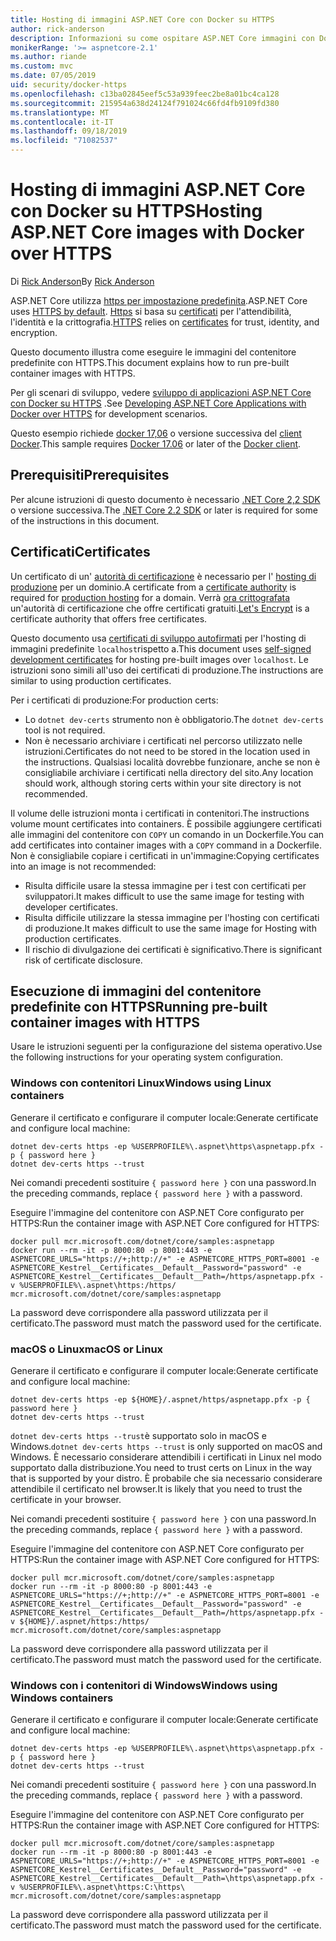 ```yaml
---
title: Hosting di immagini ASP.NET Core con Docker su HTTPS
author: rick-anderson
description: Informazioni su come ospitare ASP.NET Core immagini con Docker su HTTPS
monikerRange: '>= aspnetcore-2.1'
ms.author: riande
ms.custom: mvc
ms.date: 07/05/2019
uid: security/docker-https
ms.openlocfilehash: c13ba02845eef5c53a939feec2be8a01bc4ca128
ms.sourcegitcommit: 215954a638d24124f791024c66fd4fb9109fd380
ms.translationtype: MT
ms.contentlocale: it-IT
ms.lasthandoff: 09/18/2019
ms.locfileid: "71082537"
---
```

# <a name="hosting-aspnet-core-images-with-docker-over-https"></a><span data-ttu-id="14961-103">Hosting di immagini ASP.NET Core con Docker su HTTPS</span><span class="sxs-lookup"><span data-stu-id="14961-103">Hosting ASP.NET Core images with Docker over HTTPS</span></span>

<span data-ttu-id="14961-104">Di [Rick Anderson](https://twitter.com/RickAndMSFT)</span><span class="sxs-lookup"><span data-stu-id="14961-104">By [Rick Anderson](https://twitter.com/RickAndMSFT)</span></span>

<span data-ttu-id="14961-105">ASP.NET Core utilizza [https per impostazione predefinita](/aspnet/core/security/enforcing-ssl).</span><span class="sxs-lookup"><span data-stu-id="14961-105">ASP.NET Core uses [HTTPS by default](/aspnet/core/security/enforcing-ssl).</span></span> <span data-ttu-id="14961-106">[Https](https://en.wikipedia.org/wiki/HTTPS) si basa su [certificati](https://en.wikipedia.org/wiki/Public_key_certificate) per l'attendibilità, l'identità e la crittografia.</span><span class="sxs-lookup"><span data-stu-id="14961-106">[HTTPS](https://en.wikipedia.org/wiki/HTTPS) relies on [certificates](https://en.wikipedia.org/wiki/Public_key_certificate) for trust, identity, and encryption.</span></span>

<span data-ttu-id="14961-107">Questo documento illustra come eseguire le immagini del contenitore predefinite con HTTPS.</span><span class="sxs-lookup"><span data-stu-id="14961-107">This document explains how to run pre-built container images with HTTPS.</span></span>

<span data-ttu-id="14961-108">Per gli scenari di sviluppo, vedere [sviluppo di applicazioni ASP.NET Core con Docker su HTTPS](https://github.com/dotnet/dotnet-docker/blob/master/samples/aspnetapp/aspnetcore-docker-https-development.md) .</span><span class="sxs-lookup"><span data-stu-id="14961-108">See [Developing ASP.NET Core Applications with Docker over HTTPS](https://github.com/dotnet/dotnet-docker/blob/master/samples/aspnetapp/aspnetcore-docker-https-development.md) for development scenarios.</span></span>

<span data-ttu-id="14961-109">Questo esempio richiede [docker 17,06](https://docs.docker.com/release-notes/docker-ce) o versione successiva del [client Docker](https://www.docker.com/products/docker).</span><span class="sxs-lookup"><span data-stu-id="14961-109">This sample requires [Docker 17.06](https://docs.docker.com/release-notes/docker-ce) or later of the [Docker client](https://www.docker.com/products/docker).</span></span>

## <a name="prerequisites"></a><span data-ttu-id="14961-110">Prerequisiti</span><span class="sxs-lookup"><span data-stu-id="14961-110">Prerequisites</span></span>

<span data-ttu-id="14961-111">Per alcune istruzioni di questo documento è necessario [.NET Core 2,2 SDK](https://www.microsoft.com/net/download) o versione successiva.</span><span class="sxs-lookup"><span data-stu-id="14961-111">The [.NET Core 2.2 SDK](https://www.microsoft.com/net/download) or later is required for some of the instructions in this document.</span></span>

## <a name="certificates"></a><span data-ttu-id="14961-112">Certificati</span><span class="sxs-lookup"><span data-stu-id="14961-112">Certificates</span></span>

<span data-ttu-id="14961-113">Un certificato di un' [autorità di certificazione](https://en.wikipedia.org/wiki/Certificate_authority) è necessario per l' [hosting di produzione](https://blogs.msdn.microsoft.com/webdev/2017/11/29/configuring-https-in-asp-net-core-across-different-platforms/) per un dominio.</span><span class="sxs-lookup"><span data-stu-id="14961-113">A certificate from a [certificate authority](https://en.wikipedia.org/wiki/Certificate_authority) is required for [production hosting](https://blogs.msdn.microsoft.com/webdev/2017/11/29/configuring-https-in-asp-net-core-across-different-platforms/) for a domain.</span></span>  <span data-ttu-id="14961-114">Verrà [ora crittografata](https://letsencrypt.org/) un'autorità di certificazione che offre certificati gratuiti.</span><span class="sxs-lookup"><span data-stu-id="14961-114">[Let's Encrypt](https://letsencrypt.org/) is a certificate authority that offers free certificates.</span></span>

<span data-ttu-id="14961-115">Questo documento usa [certificati di sviluppo autofirmati](https://en.wikipedia.org/wiki/Self-signed_certificate) per l'hosting di immagini predefinite `localhost`rispetto a.</span><span class="sxs-lookup"><span data-stu-id="14961-115">This document uses [self-signed development certificates](https://en.wikipedia.org/wiki/Self-signed_certificate) for hosting pre-built images over `localhost`.</span></span> <span data-ttu-id="14961-116">Le istruzioni sono simili all'uso dei certificati di produzione.</span><span class="sxs-lookup"><span data-stu-id="14961-116">The instructions are similar to using production certificates.</span></span>

<span data-ttu-id="14961-117">Per i certificati di produzione:</span><span class="sxs-lookup"><span data-stu-id="14961-117">For production certs:</span></span>

* <span data-ttu-id="14961-118">Lo `dotnet dev-certs` strumento non è obbligatorio.</span><span class="sxs-lookup"><span data-stu-id="14961-118">The `dotnet dev-certs` tool is not required.</span></span>
* <span data-ttu-id="14961-119">Non è necessario archiviare i certificati nel percorso utilizzato nelle istruzioni.</span><span class="sxs-lookup"><span data-stu-id="14961-119">Certificates do not need to be stored in the location used in the instructions.</span></span> <span data-ttu-id="14961-120">Qualsiasi località dovrebbe funzionare, anche se non è consigliabile archiviare i certificati nella directory del sito.</span><span class="sxs-lookup"><span data-stu-id="14961-120">Any location should work, although storing certs within your site directory is not recommended.</span></span>

<span data-ttu-id="14961-121">Il volume delle istruzioni monta i certificati in contenitori.</span><span class="sxs-lookup"><span data-stu-id="14961-121">The instructions volume mount certificates into containers.</span></span> <span data-ttu-id="14961-122">È possibile aggiungere certificati alle immagini del contenitore con `COPY` un comando in un Dockerfile.</span><span class="sxs-lookup"><span data-stu-id="14961-122">You can add certificates into container images with a `COPY` command in a Dockerfile.</span></span> <span data-ttu-id="14961-123">Non è consigliabile copiare i certificati in un'immagine:</span><span class="sxs-lookup"><span data-stu-id="14961-123">Copying certificates into an image is not recommended:</span></span>

* <span data-ttu-id="14961-124">Risulta difficile usare la stessa immagine per i test con certificati per sviluppatori.</span><span class="sxs-lookup"><span data-stu-id="14961-124">It makes difficult to use the same image for testing with developer certificates.</span></span>
* <span data-ttu-id="14961-125">Risulta difficile utilizzare la stessa immagine per l'hosting con certificati di produzione.</span><span class="sxs-lookup"><span data-stu-id="14961-125">It makes difficult to use the same image for Hosting with production certificates.</span></span>
* <span data-ttu-id="14961-126">Il rischio di divulgazione dei certificati è significativo.</span><span class="sxs-lookup"><span data-stu-id="14961-126">There is significant risk of certificate disclosure.</span></span>

## <a name="running-pre-built-container-images-with-https"></a><span data-ttu-id="14961-127">Esecuzione di immagini del contenitore predefinite con HTTPS</span><span class="sxs-lookup"><span data-stu-id="14961-127">Running pre-built container images with HTTPS</span></span>

<span data-ttu-id="14961-128">Usare le istruzioni seguenti per la configurazione del sistema operativo.</span><span class="sxs-lookup"><span data-stu-id="14961-128">Use the following instructions for your operating system configuration.</span></span>

### <a name="windows-using-linux-containers"></a><span data-ttu-id="14961-129">Windows con contenitori Linux</span><span class="sxs-lookup"><span data-stu-id="14961-129">Windows using Linux containers</span></span>

<span data-ttu-id="14961-130">Generare il certificato e configurare il computer locale:</span><span class="sxs-lookup"><span data-stu-id="14961-130">Generate certificate and configure local machine:</span></span>

```dotnetcli
dotnet dev-certs https -ep %USERPROFILE%\.aspnet\https\aspnetapp.pfx -p { password here }
dotnet dev-certs https --trust
```

<span data-ttu-id="14961-131">Nei comandi precedenti sostituire `{ password here }` con una password.</span><span class="sxs-lookup"><span data-stu-id="14961-131">In the preceding commands, replace `{ password here }` with a password.</span></span>

<span data-ttu-id="14961-132">Eseguire l'immagine del contenitore con ASP.NET Core configurato per HTTPS:</span><span class="sxs-lookup"><span data-stu-id="14961-132">Run the container image with ASP.NET Core configured for HTTPS:</span></span>

```console
docker pull mcr.microsoft.com/dotnet/core/samples:aspnetapp
docker run --rm -it -p 8000:80 -p 8001:443 -e ASPNETCORE_URLS="https://+;http://+" -e ASPNETCORE_HTTPS_PORT=8001 -e ASPNETCORE_Kestrel__Certificates__Default__Password="password" -e ASPNETCORE_Kestrel__Certificates__Default__Path=/https/aspnetapp.pfx -v %USERPROFILE%\.aspnet\https:/https/ mcr.microsoft.com/dotnet/core/samples:aspnetapp
```

<span data-ttu-id="14961-133">La password deve corrispondere alla password utilizzata per il certificato.</span><span class="sxs-lookup"><span data-stu-id="14961-133">The password must match the password used for the certificate.</span></span>

### <a name="macos-or-linux"></a><span data-ttu-id="14961-134">macOS o Linux</span><span class="sxs-lookup"><span data-stu-id="14961-134">macOS or Linux</span></span>

<span data-ttu-id="14961-135">Generare il certificato e configurare il computer locale:</span><span class="sxs-lookup"><span data-stu-id="14961-135">Generate certificate and configure local machine:</span></span>

```dotnetcli
dotnet dev-certs https -ep ${HOME}/.aspnet/https/aspnetapp.pfx -p { password here }
dotnet dev-certs https --trust
```

<span data-ttu-id="14961-136">`dotnet dev-certs https --trust`è supportato solo in macOS e Windows.</span><span class="sxs-lookup"><span data-stu-id="14961-136">`dotnet dev-certs https --trust` is only supported on macOS and Windows.</span></span> <span data-ttu-id="14961-137">È necessario considerare attendibili i certificati in Linux nel modo supportato dalla distribuzione.</span><span class="sxs-lookup"><span data-stu-id="14961-137">You need to trust certs on Linux in the way that is supported by your distro.</span></span> <span data-ttu-id="14961-138">È probabile che sia necessario considerare attendibile il certificato nel browser.</span><span class="sxs-lookup"><span data-stu-id="14961-138">It is likely that you need to trust the certificate in your browser.</span></span>

<span data-ttu-id="14961-139">Nei comandi precedenti sostituire `{ password here }` con una password.</span><span class="sxs-lookup"><span data-stu-id="14961-139">In the preceding commands, replace `{ password here }` with a password.</span></span>

<span data-ttu-id="14961-140">Eseguire l'immagine del contenitore con ASP.NET Core configurato per HTTPS:</span><span class="sxs-lookup"><span data-stu-id="14961-140">Run the container image with ASP.NET Core configured for HTTPS:</span></span>

```console
docker pull mcr.microsoft.com/dotnet/core/samples:aspnetapp
docker run --rm -it -p 8000:80 -p 8001:443 -e ASPNETCORE_URLS="https://+;http://+" -e ASPNETCORE_HTTPS_PORT=8001 -e ASPNETCORE_Kestrel__Certificates__Default__Password="password" -e ASPNETCORE_Kestrel__Certificates__Default__Path=/https/aspnetapp.pfx -v ${HOME}/.aspnet/https:/https/ mcr.microsoft.com/dotnet/core/samples:aspnetapp
```

<span data-ttu-id="14961-141">La password deve corrispondere alla password utilizzata per il certificato.</span><span class="sxs-lookup"><span data-stu-id="14961-141">The password must match the password used for the certificate.</span></span>

### <a name="windows-using-windows-containers"></a><span data-ttu-id="14961-142">Windows con i contenitori di Windows</span><span class="sxs-lookup"><span data-stu-id="14961-142">Windows using Windows containers</span></span>

<span data-ttu-id="14961-143">Generare il certificato e configurare il computer locale:</span><span class="sxs-lookup"><span data-stu-id="14961-143">Generate certificate and configure local machine:</span></span>

```dotnetcli
dotnet dev-certs https -ep %USERPROFILE%\.aspnet\https\aspnetapp.pfx -p { password here }
dotnet dev-certs https --trust
```

<span data-ttu-id="14961-144">Nei comandi precedenti sostituire `{ password here }` con una password.</span><span class="sxs-lookup"><span data-stu-id="14961-144">In the preceding commands, replace `{ password here }` with a password.</span></span>

<span data-ttu-id="14961-145">Eseguire l'immagine del contenitore con ASP.NET Core configurato per HTTPS:</span><span class="sxs-lookup"><span data-stu-id="14961-145">Run the container image with ASP.NET Core configured for HTTPS:</span></span>

```console
docker pull mcr.microsoft.com/dotnet/core/samples:aspnetapp
docker run --rm -it -p 8000:80 -p 8001:443 -e ASPNETCORE_URLS="https://+;http://+" -e ASPNETCORE_HTTPS_PORT=8001 -e ASPNETCORE_Kestrel__Certificates__Default__Password="password" -e ASPNETCORE_Kestrel__Certificates__Default__Path=\https\aspnetapp.pfx -v %USERPROFILE%\.aspnet\https:C:\https\ mcr.microsoft.com/dotnet/core/samples:aspnetapp
```

<span data-ttu-id="14961-146">La password deve corrispondere alla password utilizzata per il certificato.</span><span class="sxs-lookup"><span data-stu-id="14961-146">The password must match the password used for the certificate.</span></span>